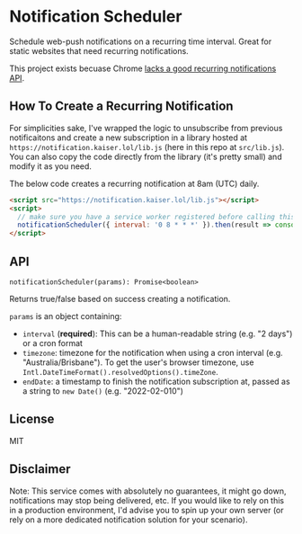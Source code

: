 # Notification Scheduler

Schedule web-push notifications on a recurring time interval. Great for static websites that need recurring notifications.

This project exists becuase Chrome [lacks a good recurring notifications API](https://web.dev/notification-triggers/).

## How To Create a Recurring Notification

For simplicities sake, I've wrapped the logic to unsubscribe from previous notificaitons and create a new subscription in a library hosted at `https://notification.kaiser.lol/lib.js` (here in this repo at `src/lib.js`). You can also copy the code directly from the library (it's pretty small) and modify it as you need.

The below code creates a recurring notification at 8am (UTC) daily.

```html
<script src="https://notification.kaiser.lol/lib.js"></script>
<script>
  // make sure you have a service worker registered before calling this
  notificationScheduler({ interval: '0 8 * * *' }).then(result => console.log('Result: ' + result));
</script>
```

## API

`notificationScheduler(params): Promise<boolean>`

Returns true/false based on success creating a notification.

`params` is an object containing:

- `interval` (**required**): This can be a human-readable string (e.g. "2 days") or a cron format
- `timezone`: timezone for the notification when using a cron interval (e.g. "Australia/Brisbane"). To get the user's browser timezone, use `Intl.DateTimeFormat().resolvedOptions().timeZone`.
- `endDate`: a timestamp to finish the notification subscription at, passed as a string to `new Date()` (e.g. "2022-02-010")

## License

MIT

## Disclaimer

Note: This service comes with absolutely no guarantees, it might go down, notifications may stop being delivered, etc. If you would like to rely on this in a production environment, I'd advise you to spin up your own server (or rely on a more dedicated notification solution for your scenario).